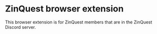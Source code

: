 # ZinQuest browser extension

 This browser extension is for ZinQuest members that are in the ZinQuest Discord server.
